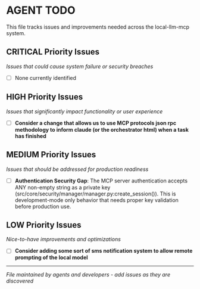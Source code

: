 # AGENT TODO

This file tracks issues and improvements needed across the local-llm-mcp system.

## CRITICAL Priority Issues
*Issues that could cause system failure or security breaches*

- [ ] None currently identified

## HIGH Priority Issues
*Issues that significantly impact functionality or user experience*

- [ ] **Consider a change that allows us to use MCP protocols json rpc methodology to inform claude (or the orchestrator html) when a task has finished**

## MEDIUM Priority Issues
*Issues that should be addressed for production readiness*

- [ ] **Authentication Security Gap**: The MCP server authentication accepts ANY non-empty string as a private key (src/core/security/manager/manager.py:create_session()). This is development-mode only behavior that needs proper key validation before production use.

## LOW Priority Issues
*Nice-to-have improvements and optimizations*

- [ ] **Consider adding some sort of sms notification system to allow remote prompting of the local model**

---
*File maintained by agents and developers - add issues as they are discovered*